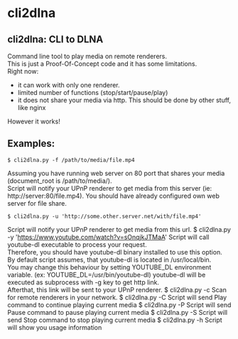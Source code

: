 cli2dlna
========

cli2dlna: CLI to DLNA
---------------------

Command line tool to play media on remote renderers.  
This is just a Proof-Of-Concept code and it has some limitations.  
Right now:
- it can work with only one renderer.
- limited number of functions (stop/start/pause/play)
- it does not share your media via http.
  This should be done by other stuff, like nginx

However it works!

Examples:
---------
    $ cli2dlna.py -f /path/to/media/file.mp4
Assuming you have running web server on 80 port that shares your media (document_root is /path/to/media/).  
Script will notify your UPnP renderer to get media from this server (ie: http://server:80/file.mp4).
You should have already configured own web server for file share.

    $ cli2dlna.py -u 'http://some.other.server.net/with/file.mp4'
Script will notify your UPnP renderer to get media from this url.
    $ cli2dlna.py -y 'https://www.youtube.com/watch?v=sOnqjkJTMaA'
Script will call youtube-dl executable to process your request.  
Therefore, you should have youtube-dl binary installed to use this option.  
By default script assumes, that youtube-dl is located in /usr/local/bin.  
You may change this behaviour by setting YOUTUBE_DL environment variable.  (ex: YOUTUBE_DL=/usr/bin/youtube-dl)
youtube-dl will be executed as subprocess with -g key to get http link.  
Afterthat, this link will be sent to your UPnP renderer.
    $ cli2dlna.py -c
Scan for remote renderers in your network.
    $ cli2dlna.py -C
Script will send Play command to continue playing current media
    $ cli2dlna.py -P
Script will send Pause command to pause playing current media
    $ cli2dlna.py  -S
Script will send Stop command to stop playing current media
    $ cli2dlna.py  -h
Script will show you usage information
